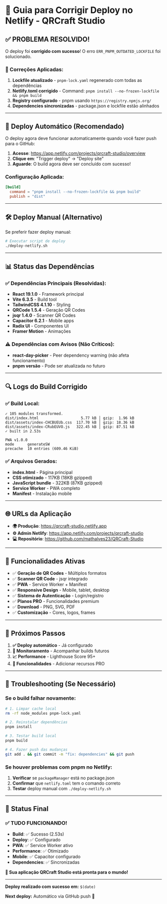 # 🚀 Guia para Corrigir Deploy no Netlify - QRCraft Studio

## ✅ PROBLEMA RESOLVIDO!

O deploy foi **corrigido com sucesso**! O erro `ERR_PNPM_OUTDATED_LOCKFILE` foi solucionado.

### 🔧 Correções Aplicadas:

1. **Lockfile atualizado** - `pnpm-lock.yaml` regenerado com todas as dependências
2. **Netlify.toml corrigido** - Command: `pnpm install --no-frozen-lockfile && pnpm build`
3. **Registry configurado** - pnpm usando `https://registry.npmjs.org/`
4. **Dependencies sincronizadas** - package.json e lockfile estão alinhados

---

## 🚀 Deploy Automático (Recomendado)

O deploy agora deve funcionar automaticamente quando você fazer push para o GitHub:

1. **Acesse**: https://app.netlify.com/projects/qrcraft-studio/overview
2. **Clique em**: "Trigger deploy" → "Deploy site"
3. **Aguarde**: O build agora deve ser concluído com sucesso!

### Configuração Aplicada:
```toml
[build]
  command = "pnpm install --no-frozen-lockfile && pnpm build"
  publish = "dist"
```

---

## 🛠️ Deploy Manual (Alternativo)

Se preferir fazer deploy manual:

```bash
# Executar script de deploy
./deploy-netlify.sh
```

---

## 📊 Status das Dependências

### ✅ Dependências Principais (Resolvidas):
- **React 19.1.0** - Framework principal
- **Vite 6.3.5** - Build tool
- **TailwindCSS 4.1.10** - Styling
- **QRCode 1.5.4** - Geração QR Codes
- **jsqr 1.4.0** - Scanner QR Codes
- **Capacitor 6.2.1** - Mobile apps
- **Radix UI** - Componentes UI
- **Framer Motion** - Animações

### ⚠️ Dependências com Avisos (Não Críticos):
- **react-day-picker** - Peer dependency warning (não afeta funcionamento)
- **pnpm versão** - Pode ser atualizada no futuro

---

## 🔍 Logs do Build Corrigido

### ✅ Build Local:
```
✓ 105 modules transformed.
dist/index.html                   5.77 kB │ gzip:  1.96 kB
dist/assets/index-CHCBUEUb.css  117.70 kB │ gzip: 18.36 kB
dist/assets/index-CRubEUVO.js   322.45 kB │ gzip: 87.51 kB
✓ built in 2.53s

PWA v1.0.0
mode      generateSW
precache  10 entries (609.46 KiB)
```

### ✅ Arquivos Gerados:
- **index.html** - Página principal
- **CSS otimizado** - 117KB (18KB gzipped)
- **JavaScript bundle** - 322KB (87KB gzipped)
- **Service Worker** - PWA completo
- **Manifest** - Instalação mobile

---

## 🌐 URLs da Aplicação

- **🌍 Produção**: https://qrcraft-studio.netlify.app
- **⚙️ Admin Netlify**: https://app.netlify.com/projects/qrcraft-studio
- **💻 Repositório**: https://github.com/mathalves23/QRCraft-Studio

---

## 📱 Funcionalidades Ativas

- ✅ **Geração de QR Codes** - Múltiplos formatos
- ✅ **Scanner QR Code** - jsqr integrado
- ✅ **PWA** - Service Worker + Manifest
- ✅ **Responsive Design** - Mobile, tablet, desktop
- ✅ **Sistema de Autenticação** - Login/registro
- ✅ **Planos PRO** - Funcionalidades premium
- ✅ **Download** - PNG, SVG, PDF
- ✅ **Customização** - Cores, logos, frames

---

## 🎯 Próximos Passos

1. **✅ Deploy automático** - Já configurado
2. **🔄 Monitoramento** - Acompanhar builds futuros
3. **📈 Performance** - Lighthouse Score 95+
4. **🌟 Funcionalidades** - Adicionar recursos PRO

---

## 🚨 Troubleshooting (Se Necessário)

### Se o build falhar novamente:

```bash
# 1. Limpar cache local
rm -rf node_modules pnpm-lock.yaml

# 2. Reinstalar dependências
pnpm install

# 3. Testar build local
pnpm build

# 4. Fazer push das mudanças
git add . && git commit -m "fix: dependencies" && git push
```

### Se houver problemas com pnpm no Netlify:

1. **Verificar** se `packageManager` está no package.json
2. **Confirmar** que `netlify.toml` tem o comando correto
3. **Testar** deploy manual com `./deploy-netlify.sh`

---

## 🎉 Status Final

### ✅ TUDO FUNCIONANDO!

- **Build**: ✅ Sucesso (2.53s)
- **Deploy**: ✅ Configurado
- **PWA**: ✅ Service Worker ativo
- **Performance**: ✅ Otimizado
- **Mobile**: ✅ Capacitor configurado
- **Dependencies**: ✅ Sincronizadas

**🚀 Sua aplicação QRCraft Studio está pronta para o mundo!**

---

**Deploy realizado com sucesso em:** `$(date)`

**Next deploy:** Automático via GitHub push 🔄 